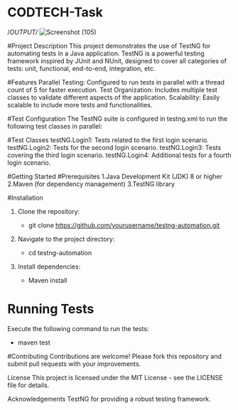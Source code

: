 # CODTECH-Task
/*OUTPUT/*
![Screenshot (105)](https://github.com/ThomasSoram/CODTECH-Task/assets/171699330/1c7544e4-37b0-4556-989d-08ffed9fd742)

#Project Description
This project demonstrates the use of TestNG for automating tests in a Java application. TestNG is a powerful testing framework inspired by JUnit and NUnit, designed to cover all categories of tests: unit, functional, end-to-end, integration, etc.

#Features
Parallel Testing: Configured to run tests in parallel with a thread count of 5 for faster execution.
Test Organization: Includes multiple test classes to validate different aspects of the application.
Scalability: Easily scalable to include more tests and functionalities.

#Test Configuration
The TestNG suite is configured in testng.xml to run the following test classes in parallel:


#Test Classes
testNG.Login1: Tests related to the first login scenario.
testNG.Login2: Tests for the second login scenario.
testNG.Login3: Tests covering the third login scenario.
testNG.Login4: Additional tests for a fourth login scenario.

#Getting Started
#Prerequisites
1.Java Development Kit (JDK) 8 or higher
2.Maven (for dependency management)
3.TestNG library

#Installation
1. Clone the repository:
   - git clone https://github.com/yourusername/testng-automation.git

2. Navigate to the project directory:
   - cd testng-automation

3. Install dependencies:
   - Maven install

# Running Tests
   Execute the following command to run the tests:
   - maven test

#Contributing
Contributions are welcome! Please fork this repository and submit pull requests with your improvements.

License
This project is licensed under the MIT License - see the LICENSE file for details.

Acknowledgements
TestNG for providing a robust testing framework.









